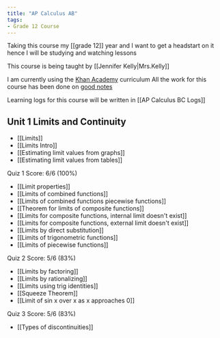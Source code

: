 ```yaml
---
title: "AP Calculus AB"
tags:
- Grade 12 Course
---
```

Taking this course my [[grade 12]] year and I want to get a headstart on it hence I will be studying and watching lessons

This course is being taught by [[Jennifer Kelly|Mrs.Kelly]] 


I am currently using the [Khan Academy](https://www.khanacademy.org/math/ap-calculus-bc) curriculum
All the work for this course has been done on [good notes](https://share.goodnotes.com/s/3MyJ4ctjUc4RpfrtEAiwij)

Learning logs for this course will be written in [[AP Calculus BC Logs]]

## Unit 1 Limits and Continuity

- [[Limits]]
- [[Limits Intro]]
- [[Estimating limit values from graphs]]
- [[Estimating limit values from tables]]

Quiz 1 Score: 6/6 (100%)

- [[Limit properties]]
- [[Limits of combined functions]]
- [[Limits of combined functions piecewise functions]]
- [[Theorem for limits of composite functions]]
- [[Limits for composite functions, internal limit doesn't exist]]
- [[Limits for composite functions, external limit doesn't exist]]
- [[Limits by direct substitution]]
- [[Limits of trigonometric functions]]
- [[Limits of piecewise functions]]

Quiz 2 Score: 5/6 (83%)

- [[Limits by factoring]]
- [[Limits by rationalizing]]
- [[Limits using trig identities]]
- [[Squeeze Theorem]]
- [[Limit of sin x over x as x approaches 0]]

Quiz 3 Score: 5/6 (83%)

- [[Types of discontinuities]] 